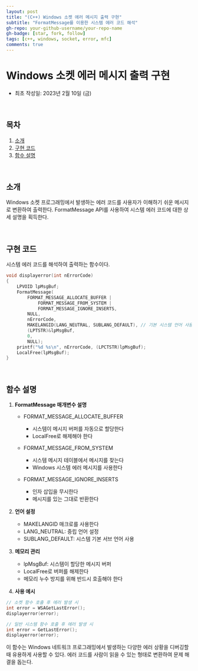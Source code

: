 ```yaml
---
layout: post
title: "(C++) Windows 소켓 에러 메시지 출력 구현"
subtitle: "FormatMessage를 이용한 시스템 에러 코드 해석"
gh-repo: your-github-username/your-repo-name
gh-badge: [star, fork, follow]
tags: [c++, windows, socket, error, mfc]
comments: true
---
```


# Windows 소켓 에러 메시지 출력 구현
- 최초 작성일: 2023년 2월 10일 (금)

<br/>

## 목차
1. [소개](#소개)
2. [구현 코드](#구현-코드)
3. [함수 설명](#함수-설명)

<br/>

## 소개
Windows 소켓 프로그래밍에서 발생하는 에러 코드를 사용자가 이해하기 쉬운 메시지로 변환하여 출력한다. FormatMessage API를 사용하여 시스템 에러 코드에 대한 상세 설명을 획득한다.

<br/>

## 구현 코드
시스템 에러 코드를 해석하여 출력하는 함수이다.

```cpp
void displayerror(int nErrorCode)
{
    LPVOID lpMsgBuf;
    FormatMessage(
        FORMAT_MESSAGE_ALLOCATE_BUFFER |
            FORMAT_MESSAGE_FROM_SYSTEM |
            FORMAT_MESSAGE_IGNORE_INSERTS,
        NULL,
        nErrorCode,
        MAKELANGID(LANG_NEUTRAL, SUBLANG_DEFAULT), // 기본 시스템 언어 사용
        (LPTSTR)&lpMsgBuf,
        0,
        NULL);
    printf("%d %s\n", nErrorCode, (LPCTSTR)lpMsgBuf);
    LocalFree(lpMsgBuf);
}
```

<br/>

## 함수 설명

1. **FormatMessage 매개변수 설명**
   - FORMAT_MESSAGE_ALLOCATE_BUFFER
     - 시스템이 메시지 버퍼를 자동으로 할당한다
     - LocalFree로 해제해야 한다
   
   - FORMAT_MESSAGE_FROM_SYSTEM
     - 시스템 메시지 테이블에서 메시지를 찾는다
     - Windows 시스템 에러 메시지를 사용한다

   - FORMAT_MESSAGE_IGNORE_INSERTS
     - 인자 삽입을 무시한다
     - 메시지를 있는 그대로 반환한다

2. **언어 설정**
   - MAKELANGID 매크로를 사용한다
   - LANG_NEUTRAL: 중립 언어 설정
   - SUBLANG_DEFAULT: 시스템 기본 서브 언어 사용

3. **메모리 관리**
   - lpMsgBuf: 시스템이 할당한 메시지 버퍼
   - LocalFree로 버퍼를 해제한다
   - 메모리 누수 방지를 위해 반드시 호출해야 한다

4. **사용 예시**
```cpp
// 소켓 함수 호출 후 에러 발생 시
int error = WSAGetLastError();
displayerror(error);

// 일반 시스템 함수 호출 후 에러 발생 시
int error = GetLastError();
displayerror(error);
```

이 함수는 Windows 네트워크 프로그래밍에서 발생하는 다양한 에러 상황을 디버깅할 때 유용하게 사용할 수 있다. 에러 코드를 사람이 읽을 수 있는 형태로 변환하여 문제 해결을 돕는다.
